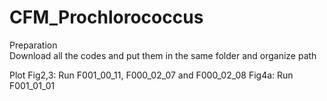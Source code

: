 # CFM_Prochlorococcus

Preparation
<br>Download all the codes and put them in the same folder and organize path

Plot
Fig2,3: Run F001_00_11, F000_02_07 and F000_02_08
Fig4a: Run F001_01_01
